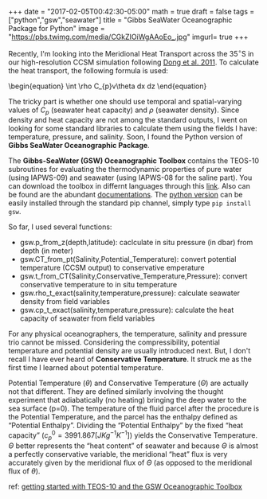 +++
date = "2017-02-05T00:42:30-05:00"
math = true
draft = false
tags = ["python","gsw","seawater"]
title = "Gibbs SeaWater Oceanographic Package for Python"
image = "https://pbs.twimg.com/media/CGkZIOiWgAAoEo_.jpg"
imgurl= true
+++

Recently, I'm looking into the Meridional Heat Transport across the 35$^{\circ}$S in our high-resolution CCSM simulation following [Dong et al. 2011](http://journals.ametsoc.org/doi/abs/10.1175/2011JPO4549.1). To calculate the heat transport, the following formula is used:

\begin{equation}
\int \rho C_{p}v\theta dx dz
\end{equation}

The tricky part is whether one should use temporal and spatial-varying values of $C_{p}$ (seawater heat capacity) and $\rho$ (seawater density). Since density and heat capacity are not among the standard outputs, I went on looking for some standard libraries to calculate them using the fields I have: temperature, pressure, and salinity. Soon, I found the Python version of **Gibbs SeaWater Oceanographic Package**.  
 

<!--more-->

The **Gibbs-SeaWater (GSW) Oceanographic Toolbox** contains the TEOS-10 subroutines for evaluating the thermodynamic properties of pure water (using IAPWS-09) and seawater (using IAPWS-08 for the saline part). You can download the toolbox in differnt languages through this [link](http://www.teos-10.org/software.htm#1). Also can be found are the abundant [documentations](http://www.teos-10.org/pubs/gsw/html/gsw_contents.html). The [python version](https://github.com/TEOS-10/python-gsw) can be easily installed through the standard pip channel, simply type `pip install gsw`. 

So far, I used several functions:

* gsw.p_from_z(depth,latitude): caclculate in situ pressure (in dbar) from depth (in meter)
* gsw.CT_from_pt(Salinity,Potential_Temperature): convert potential temperature (CCSM output) to conservative emperature
* gsw.t_from_CT(Salinity,Conservative_Temperature,Pressure): convert conservative temperature to in situ temperature
* gsw.rho_t_exact(salinity,temperature,pressure): calculate seawater density from field variables 
* gsw.cp_t_exact(salinity,temperature,pressure): calculate the heat capacity of seawater from field variables

For any physical oceanographers, the temperature, salinity and pressure trio cannot be missed. Considering the compressibility, potential temperature and potential density are usually introduced next. But, I don't recall I have ever heard of **Conservative Temperature**. It struck me as the first time I learned about potential temperature. 

Potential Temperature ($\theta$) and Conservative Temperature ($\Theta$) are actually not that different. They are defined similarly involving the thought experiment that adiabatically (no heating) bringing the deep water to the sea surface (p=0). The temperature of the fluid parcel after the procedure is the Potential Temperature, and the parcel has the enthalpy defined as “Potential Enthalpy”. Dividing the “Potential Enthalpy” by the fixed “heat capacity” ($c_{p}^{0}=3991.867 [JKg^{-1}K^{-1}]$) yields the Conservative Temperature. $\Theta$ better represents the “heat content” of seawater and because $\Theta$ is almost a perfectly conservative variable, the meridional “heat” flux is very accurately given by the meridional flux of $\Theta$ (as opposed to the meridional flux of $\theta$). 

ref: [getting started with TEOS-10 and the GSW Oceanographic Toolbox](http://www.teos-10.org/pubs/Getting_Started.pdf)




 
